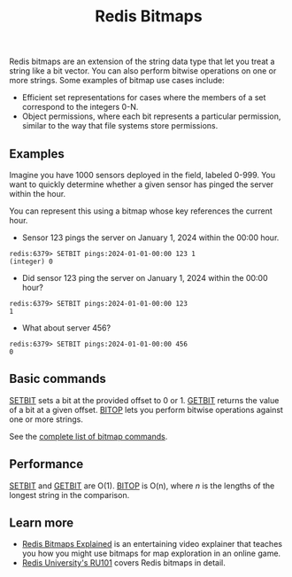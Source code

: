 ﻿---
title: "Redis Bitmaps"
linkTitle: "Bitmaps"
weight: 11
description: >
    Introduction to Redis Bitmaps
---

Redis bitmaps are an extension of the string data type that let you treat a string like a bit vector. You can also perform bitwise operations on one or more strings. Some examples of bitmap use cases include:

* Efficient set representations for cases where the members of a set correspond to the integers 0-N.
* Object permissions, where each bit represents a particular permission, similar to the way that file systems store permissions.

## Examples

Imagine you have 1000 sensors deployed in the field, labeled 0-999. You want to quickly determine whether a given sensor has pinged the server within the hour. 

You can represent this using a bitmap whose key references the current hour.

* Sensor 123 pings the server on January 1, 2024 within the 00:00 hour.
```
redis:6379> SETBIT pings:2024-01-01-00:00 123 1
(integer) 0
```

* Did sensor 123 ping the server on January 1, 2024 within the 00:00 hour?
```
redis:6379> SETBIT pings:2024-01-01-00:00 123
1
```

* What about server 456?
```
redis:6379> SETBIT pings:2024-01-01-00:00 456
0
```

## Basic commands

[SETBIT](/commands/setbit) sets a bit at the provided offset to 0 or 1.
[GETBIT](/commands/getbit) returns the value of a bit at a given offset.
[BITOP](/commands/bitop) lets you perform bitwise operations against one or more strings.

See the [complete list of bitmap commands](https://redis.io/commands/?group=bitmap).

## Performance

[SETBIT](/commands/setbit) and [GETBIT](/commands/setbit) are O(1). [BITOP](/commands/bitop) is O(n), where _n_ is the lengths of the longest string in the comparison.

## Learn more

* [Redis Bitmaps Explained](https://www.youtube.com/watch?v=oj8LdJQjhJo) is an entertaining video explainer that teaches you how you might use bitmaps for map exploration in an online game. 
* [Redis University's RU101](https://university.redis.com/courses/ru101/) covers Redis bitmaps in detail.